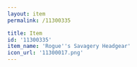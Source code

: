 ```yaml
---
layout: item
permalink: /11300335

title: Item
id: '11300335'
item_name: 'Rogue''s Savagery Headgear'
icon_url: '11300017.png'
---
```

